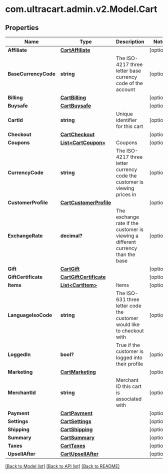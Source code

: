 # com.ultracart.admin.v2.Model.Cart
## Properties

Name | Type | Description | Notes
------------ | ------------- | ------------- | -------------
**Affiliate** | [**CartAffiliate**](CartAffiliate.md) |  | [optional] 
**BaseCurrencyCode** | **string** | The ISO-4217 three letter base currency code of the account | [optional] 
**Billing** | [**CartBilling**](CartBilling.md) |  | [optional] 
**Buysafe** | [**CartBuysafe**](CartBuysafe.md) |  | [optional] 
**CartId** | **string** | Unique identifier for this cart | [optional] 
**Checkout** | [**CartCheckout**](CartCheckout.md) |  | [optional] 
**Coupons** | [**List&lt;CartCoupon&gt;**](CartCoupon.md) | Coupons | [optional] 
**CurrencyCode** | **string** | The ISO-4217 three letter currency code the customer is viewing prices in | [optional] 
**CustomerProfile** | [**CartCustomerProfile**](CartCustomerProfile.md) |  | [optional] 
**ExchangeRate** | **decimal?** | The exchange rate if the customer is viewing a different currency than the base | [optional] 
**Gift** | [**CartGift**](CartGift.md) |  | [optional] 
**GiftCertificate** | [**CartGiftCertificate**](CartGiftCertificate.md) |  | [optional] 
**Items** | [**List&lt;CartItem&gt;**](CartItem.md) | Items | [optional] 
**LanguageIsoCode** | **string** | The ISO-631 three letter code the customer would like to checkout with | [optional] 
**LoggedIn** | **bool?** | True if the customer is logged into their profile | [optional] 
**Marketing** | [**CartMarketing**](CartMarketing.md) |  | [optional] 
**MerchantId** | **string** | Merchant ID this cart is associated with | [optional] 
**Payment** | [**CartPayment**](CartPayment.md) |  | [optional] 
**Settings** | [**CartSettings**](CartSettings.md) |  | [optional] 
**Shipping** | [**CartShipping**](CartShipping.md) |  | [optional] 
**Summary** | [**CartSummary**](CartSummary.md) |  | [optional] 
**Taxes** | [**CartTaxes**](CartTaxes.md) |  | [optional] 
**UpsellAfter** | [**CartUpsellAfter**](CartUpsellAfter.md) |  | [optional] 

[[Back to Model list]](../README.md#documentation-for-models) [[Back to API list]](../README.md#documentation-for-api-endpoints) [[Back to README]](../README.md)

